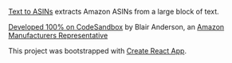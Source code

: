 [Text to ASINs](https://getasins.netlify.com) extracts Amazon ASINs from a large block of text.

[Developed 100% on CodeSandbox](https://codesandbox.io/s/github/blairanderson/TextToASIN) by Blair Anderson, an [Amazon Manufacturers Representative](https://www.andersonassociates.net)

This project was bootstrapped with [Create React App](/cra-readme.md).

